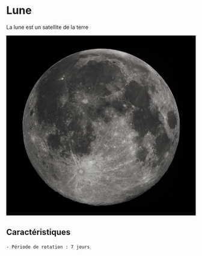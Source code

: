 # Lune

La lune est un satellite de la terre 

![Icone de lune](Lune.png)



## Caractéristiques

    - Période de rotation : 7 jours
